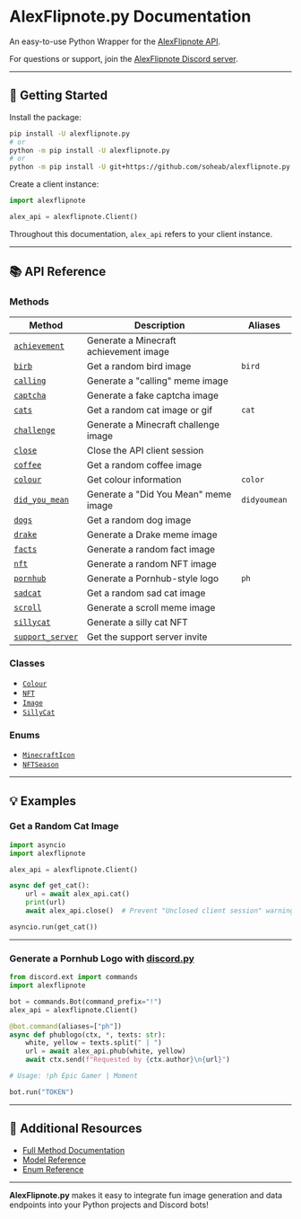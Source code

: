 # AlexFlipnote.py Documentation

An easy-to-use Python Wrapper for the [AlexFlipnote API](https://api.alexflipnote.dev).

For questions or support, join the [AlexFlipnote Discord server](https://discord.gg/Alexflipnote).

---

## 🚀 Getting Started

Install the package:

```sh
pip install -U alexflipnote.py
# or
python -m pip install -U alexflipnote.py
# or
python -m pip install -U git+https://github.com/soheab/alexflipnote.py
```

Create a client instance:

```python
import alexflipnote

alex_api = alexflipnote.Client()
```

Throughout this documentation, `alex_api` refers to your client instance.

---

## 📚 API Reference

### Methods

| Method                                                                                                                                                                                   | Description                            | Aliases      |
| ---------------------------------------------------------------------------------------------------------------------------------------------------------------------------------------- | -------------------------------------- | ------------ |
| [`achievement`](docs/methods.md#await-alex_apiachievementtext-str-icon-unionstr-int-minecrafticon--minecrafticonrandom---image)                                                          | Generate a Minecraft achievement image |              |
| [`birb`](docs/methods.md#await-alex_apibirb---str)                                                                                                                                       | Get a random bird image                | `bird`       |
| [`calling`](docs/methods.md#await-alex_apicallingtext-str---image)                                                                                                                       | Generate a "calling" meme image        |              |
| [`captcha`](docs/methods.md#await-alex_apicaptchatop-str-bottom-str---image)                                                                                                             | Generate a fake captcha image          |              |
| [`cats`](docs/methods.md#await-alex_apicats---str)                                                                                                                                       | Get a random cat image or gif          | `cat`        |
| [`challenge`](docs/methods.md#await-alex_apichallengetext-str-icon-unionstr-int-minecrafticon--minecrafticonrandom---image)                                                              | Generate a Minecraft challenge image   |              |
| [`close`](docs/methods.md#await-alex_apiclose---none)                                                                                                                                    | Close the API client session           |              |
| [`coffee`](docs/methods.md#await-alex_apicoffee---str)                                                                                                                                   | Get a random coffee image              |              |
| [`colour`](docs/methods.md#await-alex_apicolourcolour-optionalstr--none---colour)                                                                                                        | Get colour information                 | `color`      |
| [`did_you_mean`](docs/methods.md#await-alex_apidid_you_meantop-str-bottom-str---image)                                                                                                   | Generate a "Did You Mean" meme image   | `didyoumean` |
| [`dogs`](docs/methods.md#await-alex_apidogs---str)                                                                                                                                       | Get a random dog image                 |              |
| [`drake`](docs/methods.md#await-alex_apidraketop-str-bottom-str---image)                                                                                                                 | Generate a Drake meme image            |              |
| [`facts`](docs/methods.md#await-alex_apifactstext-str---image)                                                                                                                           | Generate a random fact image           |              |
| [`nft`](docs/methods.md#await-alex_apinfthex-optionalstr--none-season-nftseason--nftseasonrandom--seed-optionalany--none-return_image-bool--false---nft)                                 | Generate a random NFT image            |              |
| [`pornhub`](docs/methods.md#await-alex_apipornhubtext-str---image)                                                                                                                       | Generate a Pornhub-style logo          | `ph`         |
| [`sadcat`](docs/methods.md#await-alex_apisadcat---str)                                                                                                                                   | Get a random sad cat image             |              |
| [`scroll`](docs/methods.md#await-alex_apiscrolltext-str---image)                                                                                                                         | Generate a scroll meme image           |              |
| [`sillycat`](docs/methods.md#await-alex_apisillycatleft_hex-optionalstr--none-right_hex-optionalstr--none--random-bool--true-seed-optionalany--none-return_image-bool--false---sillycat) | Generate a silly cat NFT               |              |
| [`support_server`](docs/methods.md#await-alex_apisupport_server-creator-bool--false---unionstr-tuplestr-str)                                                                             | Get the support server invite          |              |

### Classes

- [`Colour`](docs/models/colour.md)
- [`NFT`](docs/models/nft.md)
- [`Image`](docs/models/image.md)
- [`SillyCat`](docs/models/sillycat.md)

### Enums

- [`MinecraftIcon`](docs/enums.md#minecrafticon)
- [`NFTSeason`](docs/enums.md#nftseason)

---

## 💡 Examples

### Get a Random Cat Image

```python
import asyncio
import alexflipnote

alex_api = alexflipnote.Client()

async def get_cat():
    url = await alex_api.cat()
    print(url)
    await alex_api.close()  # Prevent "Unclosed client session" warning

asyncio.run(get_cat())
```

---

### Generate a Pornhub Logo with [discord.py](https://github.com/Rapptz/discord.py)

```python
from discord.ext import commands
import alexflipnote

bot = commands.Bot(command_prefix="!")
alex_api = alexflipnote.Client()

@bot.command(aliases=["ph"])
async def phublogo(ctx, *, texts: str):
    white, yellow = texts.split(" | ")
    url = await alex_api.phub(white, yellow)
    await ctx.send(f"Requested by {ctx.author}\n{url}")

# Usage: !ph Epic Gamer | Moment

bot.run("TOKEN")
```

---

## 📎 Additional Resources

- [Full Method Documentation](docs/methods.md)
- [Model Reference](docs/models)
- [Enum Reference](docs/enums.md)

---

**AlexFlipnote.py** makes it easy to integrate fun image generation and data endpoints into your Python projects and Discord bots!